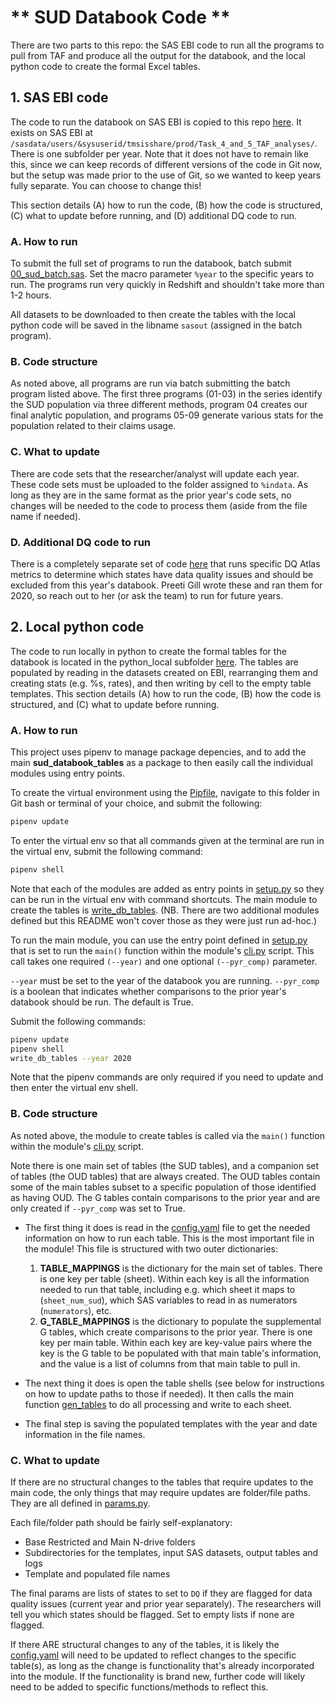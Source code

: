 # ** SUD Databook Code **

There are two parts to this repo: the SAS EBI code to run all the programs to pull from TAF and produce all the output for the databook, and the local python code to create the formal Excel tables.

## 1. SAS EBI code

The code to run the databook on SAS EBI is copied to this repo [here](./sas_ebi). It exists on SAS EBI at `/sasdata/users/&sysuserid/tmsisshare/prod/Task_4_and_5_TAF_analyses/`. There is one subfolder per year. Note that it does not have to remain like this, since we can keep records of different versions of the code in Git now, but the setup was made prior to the use of Git, so we wanted to keep years fully separate. You can choose to change this!

This section details (A) how to run the code, (B) how the code is structured,  (C) what to update before running, and (D) additional DQ code to run.

### A. How to run

To submit the full set of programs to run the databook, batch submit [00_sud_batch.sas](./sas_ebi/00_sud_batch.sas). Set the macro parameter `%year` to the specific years to run. The programs run very quickly in Redshift and shouldn't take more than 1-2 hours.

All datasets to be downloaded to then create the tables with the local python code will be saved in the libname `sasout` (assigned in the batch program).

### B. Code structure

As noted above, all programs are run via batch submitting the batch program listed above. The first three programs (01-03) in the series identify the SUD population via three different methods, program 04 creates our final analytic population, and programs 05-09 generate various stats for the population related to their claims usage.

### C. What to update

There are code sets that the researcher/analyst will update each year. These code sets must be uploaded to the folder assigned to `%indata`. As long as they are in the same format as the prior year's code sets, no changes will be needed to the code to process them (aside from the file name if needed).

### D. Additional DQ code to run

There is a completely separate set of code [here](./sas_ebi/DQ_Atlas_Replication) that runs specific DQ Atlas metrics to determine which states have data quality issues and should be excluded from this year's databook. Preeti Gill wrote these and ran them for 2020, so reach out to her (or ask the team) to run for future years.

## 2. Local python code

The code to run locally in python to create the formal tables for the databook is located in the python_local subfolder [here](./python_local). The tables are populated by reading in the datasets created on EBI, rearranging them and creating stats (e.g. %s, rates), and then writing by cell to the empty table templates. This section details (A) how to run the code, (B) how the code is structured, and (C) what to update before running.

### A. How to run

This project uses pipenv to manage package depencies, and to add the main  **sud_databook_tables** as a package to then easily call the individual modules using entry points.

To create the virtual environment using the [Pipfile](./python_local/Pipfile), navigate to this folder in Git bash or terminal of your choice, and submit the following:

```bash
pipenv update
```

To enter the virtual env so that all commands given at the terminal are run in the virtual env, submit the following command:

```bash
pipenv shell
```

Note that each of the modules are added as entry points in [setup.py](./python_local/setup.py) so they can be run in the virtual env with command shortcuts. The main module to create the tables is [write_db_tables](./python_local/sud_databook_tables/write_db). (NB. There are two additional modules defined but this README won't cover those as they were just run ad-hoc.)

To run the main module, you can use the entry point defined in [setup.py](./python_local/setup.py) that is set to run the `main()` function within the module's [cli.py](./python_local/sud_databook_tables/write_db/cli.py) script. This call takes one required `(--year)` and one optional `(--pyr_comp)` parameter.

`--year` must be set to the year of the databook you are running.
`--pyr_comp` is a boolean that indicates whether comparisons to the prior year's databook should be run. The default is True.

Submit the following commands:

```bash
pipenv update
pipenv shell
write_db_tables --year 2020
```

Note that the pipenv commands are only required if you need to update and then enter the virtual env shell.

### B. Code structure

As noted above, the module to create tables is called via the `main()` function within the module's [cli.py](./python_local/sud_databook_tables/write_db/cli.py) script.

Note there is one main set of tables (the SUD tables), and a companion set of tables (the OUD tables) that are always created. The OUD tables contain some of the main tables subset to a specific population of those identified as having OUD. The G tables contain comparisons to the prior year and are only created if `--pyr_comp` was set to True.

- The first thing it does is read in the [config.yaml](./python_local/sud_databook_tables/write_db/config/config.yaml) file to get the needed information on how to run each table. This is the most important file in the module! This file is structured with two outer dictionaries:
    1. **TABLE_MAPPINGS** is the dictionary for the main set of tables. There is one key per table (sheet). Within each key is all the information needed to run that table, including e.g. which sheet it maps to (`sheet_num_sud`), which SAS variables to read in as numerators (`numerators`), etc.
    2. **G_TABLE_MAPPINGS** is the dictionary to populate the supplemental G tables, which create comparisons to the prior year. There is one key per main table. Within each key are key-value pairs where the key is the G table to be populated with that main table's information, and the value is a list of columns from that main table to pull in.

- The next thing it does is open the table shells (see below for instructions on how to update paths to those if needed). It then calls the main function [gen_tables](./python_local/sud_databook_tables/write_db/gen_tables.py) to do all processing and write to each sheet.

- The final step is saving the populated templates with the year and date information in the file names.

### C. What to update

If there are no structural changes to the tables that require updates to the main code, the only things that may require updates are folder/file paths. They are all defined in [params.py](./python_local/sud_databook_tables/common/utils/params.py).

Each file/folder path should be fairly self-explanatory:
- Base Restricted and Main N-drive folders
- Subdirectories for the templates, input SAS datasets, output tables and logs
- Template and populated file names

The final params are lists of states to set to `DQ` if they are flagged for data quality issues (current year and prior year separately). The researchers will tell you which states should be flagged. Set to empty lists if none are flagged.

If there ARE structural changes to any of the tables, it is likely the [config.yaml](./python_local/sud_databook_tables/write_db/config/config.yaml) will need to be updated to reflect changes to the specific table(s), as long as the change is functionality that's already incorporated into the module. If the functionality is brand new, further code will likely need to be added to specific functions/methods to reflect this. 